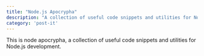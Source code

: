 ```yaml
---
title: "Node.js Apocrypha"
description: "A collection of useful code snippets and utilities for Node.js development."
category: 'post-it'
---
```


This is node apocrypha, a collection of useful code snippets and utilities for Node.js development.
